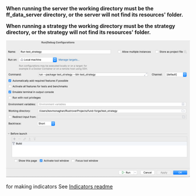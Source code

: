 
**When running the server the working directory must be the ff_data_server directory, or the server will not find its resources' folder.**

**When running a strategy the working directory must be the strategy directory, or the strategy will not find its resources' folder.**

![strategyrunconfig.png](../misc/strategyrunconfig.png)

for making indicators
See [Indicators readme](ff_standard_lib/src/strategies/indicators)